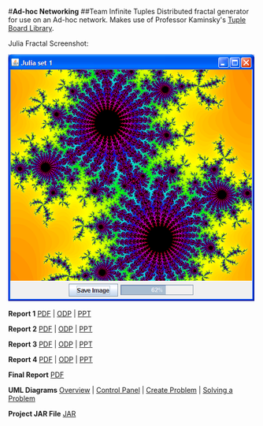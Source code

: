 #**Ad-hoc Networking**
##Team Infinite Tuples
Distributed fractal generator for use on an Ad-hoc network. Makes use of Professor Kaminsky's [Tuple Board Library](http://www.cs.rit.edu/~ark/tb.shtml).

Julia Fractal Screenshot:

![Julia Fractal](JuliaFractal_Screenshot.png)

**Report 1** [PDF](Report1.pdf) | [ODP](Report1.odp) | [PPT](Report1.ppt)

**Report 2** [PDF](Report2.pdf) | [ODP](Report2.odp) | [PPT](Report2.ppt)

**Report 3** [PDF](Report3.pdf) | [ODP](Report3.odp) | [PPT](Report3.ppt)

**Report 4** [PDF](Report4.pdf) | [ODP](Report4.odp) | [PPT](Report4.ppt)

**Final Report** [PDF](Infinite_Tuples_Final_Report.pdf)

**UML Diagrams** [Overview](Overview_UML.png) | [Control Panel](Control_Panel_UML.png) | [Create Problem](Create_UML.png) | [Solving a Problem](Solve_UML.png)

**Project JAR File** [JAR](IT_Team_Project.jar)
